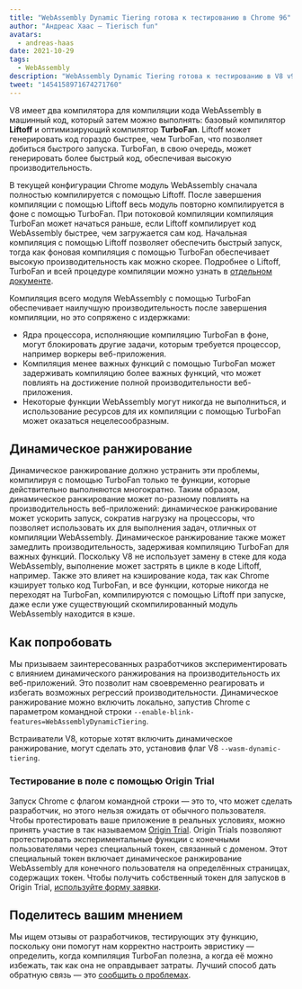 ```yaml
---
title: "WebAssembly Dynamic Tiering готова к тестированию в Chrome 96"
author: "Андреас Хаас — Tierisch fun"
avatars: 
  - andreas-haas
date: 2021-10-29
tags: 
  - WebAssembly
description: "WebAssembly Dynamic Tiering готова к тестированию в V8 v9.6 и Chrome 96, либо через командную строку, либо через Origin Trial"
tweet: "1454158971674271760"
---
```


V8 имеет два компилятора для компиляции кода WebAssembly в машинный код, который затем можно выполнять: базовый компилятор __Liftoff__ и оптимизирующий компилятор __TurboFan__. Liftoff может генерировать код гораздо быстрее, чем TurboFan, что позволяет добиться быстрого запуска. TurboFan, в свою очередь, может генерировать более быстрый код, обеспечивая высокую производительность.

<!--truncate-->
В текущей конфигурации Chrome модуль WebAssembly сначала полностью компилируется с помощью Liftoff. После завершения компиляции с помощью Liftoff весь модуль повторно компилируется в фоне с помощью TurboFan. При потоковой компиляции компиляция TurboFan может начаться раньше, если Liftoff компилирует код WebAssembly быстрее, чем загружается сам код. Начальная компиляция с помощью Liftoff позволяет обеспечить быстрый запуск, тогда как фоновая компиляция с помощью TurboFan обеспечивает высокую производительность как можно скорее. Подробнее о Liftoff, TurboFan и всей процедуре компиляции можно узнать в [отдельном документе](https://v8.dev/docs/wasm-compilation-pipeline).

Компиляция всего модуля WebAssembly с помощью TurboFan обеспечивает наилучшую производительность после завершения компиляции, но это сопряжено с издержками:

- Ядра процессора, исполняющие компиляцию TurboFan в фоне, могут блокировать другие задачи, которым требуется процессор, например воркеры веб-приложения.
- Компиляция менее важных функций с помощью TurboFan может задерживать компиляцию более важных функций, что может повлиять на достижение полной производительности веб-приложения.
- Некоторые функции WebAssembly могут никогда не выполниться, и использование ресурсов для их компиляции с помощью TurboFan может оказаться нецелесообразным.

## Динамическое ранжирование

Динамическое ранжирование должно устранить эти проблемы, компилируя с помощью TurboFan только те функции, которые действительно выполняются многократно. Таким образом, динамическое ранжирование может по-разному повлиять на производительность веб-приложений: динамическое ранжирование может ускорить запуск, сократив нагрузку на процессоры, что позволяет использовать их для выполнения задач, отличных от компиляции WebAssembly. Динамическое ранжирование также может замедлить производительность, задерживая компиляцию TurboFan для важных функций. Поскольку V8 не использует замену в стеке для кода WebAssembly, выполнение может застрять в цикле в коде Liftoff, например. Также это влияет на кэширование кода, так как Chrome кэширует только код TurboFan, и все функции, которые никогда не переходят на TurboFan, компилируются с помощью Liftoff при запуске, даже если уже существующий скомпилированный модуль WebAssembly находится в кэше.

## Как попробовать

Мы призываем заинтересованных разработчиков экспериментировать с влиянием динамического ранжирования на производительность их веб-приложений. Это позволит нам своевременно реагировать и избегать возможных регрессий производительности. Динамическое ранжирование можно включить локально, запустив Chrome с параметром командной строки `--enable-blink-features=WebAssemblyDynamicTiering`.

Встраиватели V8, которые хотят включить динамическое ранжирование, могут сделать это, установив флаг V8 `--wasm-dynamic-tiering`.

### Тестирование в поле с помощью Origin Trial

Запуск Chrome с флагом командной строки — это то, что может сделать разработчик, но этого нельзя ожидать от обычного пользователя. Чтобы протестировать ваше приложение в реальных условиях, можно принять участие в так называемом [Origin Trial](https://github.com/GoogleChrome/OriginTrials/blob/gh-pages/developer-guide.md). Origin Trials позволяют протестировать экспериментальные функции с конечными пользователями через специальный токен, связанный с доменом. Этот специальный токен включает динамическое ранжирование WebAssembly для конечного пользователя на определённых страницах, содержащих токен. Чтобы получить собственный токен для запусков в Origin Trial, [используйте форму заявки](https://developer.chrome.com/origintrials/#/view_trial/3716595592487501825).

## Поделитесь вашим мнением

Мы ищем отзывы от разработчиков, тестирующих эту функцию, поскольку они помогут нам корректно настроить эвристику — определить, когда компиляция TurboFan полезна, а когда её можно избежать, так как она не оправдывает затраты. Лучший способ дать обратную связь — это [сообщить о проблемах](https://bugs.chromium.org/p/chromium/issues/detail?id=1260322).
